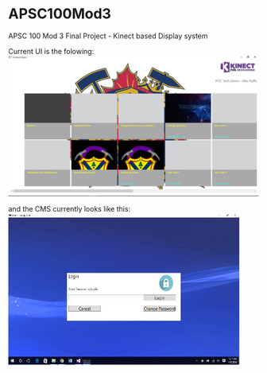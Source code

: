 # APSC100Mod3

APSC 100 Mod 3 Final Project - Kinect based Display system

Current UI is the folowing: ![alt tag](https://raw.githubusercontent.com/ruffoa/APSC100Mod3/master/img/ui.jpg)

and the CMS currently looks like this:
![alt tag](https://raw.githubusercontent.com/ruffoa/APSC100Mod3/master/img/cms.jpg)

